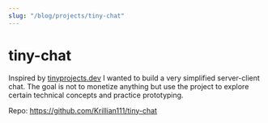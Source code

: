 ```yaml
---
slug: "/blog/projects/tiny-chat"
---
```


# tiny-chat

Inspired by [tinyprojects.dev](https://tinyprojects.dev/) I wanted to build a very simplified server-client chat. The goal is not to monetize anything but use the project to explore certain technical concepts and practice prototyping.

Repo: https://github.com/Krillian111/tiny-chat
